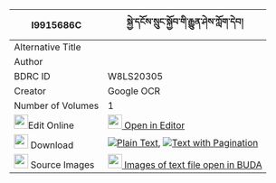 |I9915686C|སྐྱེ་དངོས་སྲུང་སྐྱོབ་གི་རྒྱུན་ཤེས་ཀློག་དེབ། 
| --- | --- 
|Alternative Title |
|Author | 
|BDRC ID | W8LS20305
|Creator | Google OCR
|Number of Volumes| 1
|<img width="25" src="https://img.icons8.com/color/25/000000/edit-property.png">Edit Online| [<img width="25" src="https://avatars.githubusercontent.com/u/45091458?s=200&v=4"> Open in Editor](http://editor.openpecha.org/I9915686C)
|<img width="25" src="https://img.icons8.com/fluent/48/000000/download-2.png"/>  Download | [![](https://img.icons8.com/color/20/000000/txt.png)Plain Text](https://github.com/Openpecha/I9915686C/releases/download/v1/kye_ngo_sungkyob_gi_gyun_she_l_plain_I9915686C.zip), [![](https://img.icons8.com/color/20/000000/txt.png)Text with Pagination](https://github.com/Openpecha/I9915686C/releases/download/v1/kye_ngo_sungkyob_gi_gyun_she_l_pages_I9915686C.zip)
|<img width="25" src="https://img.icons8.com/plasticine/100/000000/pictures-folder.png"/>  Source Images | [<img width="25" src="https://library.bdrc.io/icons/BUDA-small.svg"> Images of text file open in BUDA](https://library.bdrc.io/show/bdr:W8LS20305)
